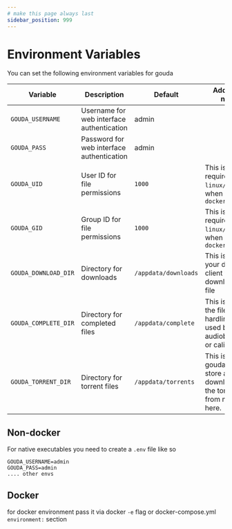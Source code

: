 ```yaml
---
# make this page always last
sidebar_position: 999
---
```


# Environment Variables

You can set the following environment variables for gouda

| Variable             | Description                               | Default              | Additional notes                                                                 |
|----------------------|-------------------------------------------|----------------------|----------------------------------------------------------------------------------|
| `GOUDA_USERNAME`     | Username for web interface authentication | admin                |                                                                                  |
| `GOUDA_PASS`         | Password for web interface authentication | admin                |                                                                                  |
| `GOUDA_UID`          | User ID for file permissions              | `1000`               | This is only required for `linux/macos` or when using `docker`                   |
| `GOUDA_GID`          | Group ID for file permissions             | `1000`               | This is only required for `linux/macos` or when using `docker`                   |                                                     |
| `GOUDA_DOWNLOAD_DIR` | Directory for downloads                   | `/appdata/downloads` | This is where your download client will download the file                        |
| `GOUDA_COMPLETE_DIR` | Directory for completed files             | `/appdata/complete`  | This is where the files will be hardlinked to, used by audiobookshelf or calibre |
| `GOUDA_TORRENT_DIR`  | Directory for torrent files               | `/appdata/torrents`  | This is where gouda will store and download all the torrent files from mam here. |

## Non-docker

For native executables you need to create a `.env` file like so 

```
GOUDA_USERNAME=admin
GOUDA_PASS=admin
.... other envs
```

## Docker

for docker environment pass it via docker `-e` flag or docker-compose.yml `environment:` section